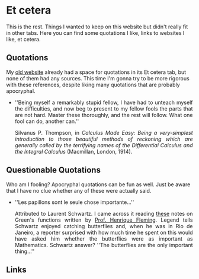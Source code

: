 # Et cetera

This is the rest. Things I wanted to keep on this website but didn't really fit in other tabs. Here you can find some quotations I like, links to websites I like, et cetera.

## Quotations

My [old website](http://fma.if.usp.br/~nickolas/) already had a space for quotations in its Et cetera tab, but none of them had any sources. This time I'm gonna try to be more rigorous with these references, despite liking many quotations that are probably apocryphal.

<div style="text-align: justify">
   <ul>
		<li>''Being myself a remarkably stupid fellow, I have had to unteach myself the difficulties, and now beg to present to my fellow fools the parts that are not hard. Master these thoroughly, and the rest will follow. What one fool can do, another can.''
		</li>
    <p>Silvanus P. Thompson, in <em>Calculus Made Easy: Being a very-simplest introduction to those beautiful methods of reckoning which are generally called by the terrifying names of the Differential Calculus and the Integral Calculus</em> (Macmillan, London, 1914).
</p>
	</ul>
</div>

## Questionable Quotations

Who am I fooling? Apocryphal quotations can be fun as well. Just be aware that I have no clue whether any of these were actually said. 


<div style="text-align: justify">
   <ul>
		<li>''Les papillons sont le seule chose importante...''
		</li>
    <p>Attributed to Laurent Schwartz. I came across it reading <a href="http://www.hfleming.com/green.pdf" target="_blank">these</a> notes on Green's functions written by <a href="http://www.hfleming.com/" target="_blank">Prof. Henrique Fleming</a>. Legend tells Schwartz enjoyed catching butterflies and, when he was in Rio de Janeiro, a reporter surprised with how much time he spent on this would have asked him whether the butterflies were as important as Mathematics. Schwartz answer? ''The butterflies are the only important thing...''
</p>
	</ul>
</div>


## Links

